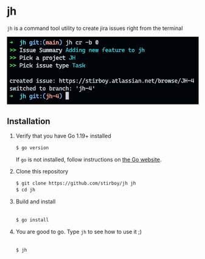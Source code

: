 # jh

`jh` is a command tool utility to create jira issues right from the terminal

![screenshot of jh create](.github/img/jh-create.png)

## Installation

1. Verify that you have Go 1.19+ installed

   ```sh
   $ go version
   ```

   If `go` is not installed, follow instructions on [the Go website](https://golang.org/doc/install).

2. Clone this repository

   ```sh
   $ git clone https://github.com/stirboy/jh jh
   $ cd jh
   ```

3. Build and install

   ```sh
   
   $ go install

   ```

4. You are good to go. Type `jh` to see how to use it ;)

    ```sh

    $ jh

    ```
